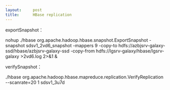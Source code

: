 ```yaml
---
layout:     post
title:      HBase replication
---
```

<div id="article_content" class="article_content clearfix csdn-tracking-statistics" data-pid="blog" data-mod="popu_307" data-dsm="post">
								            <link rel="stylesheet" href="https://csdnimg.cn/release/phoenix/template/css/ck_htmledit_views-f76675cdea.css">
						<div class="htmledit_views" id="content_views">
                
<p>exportSnapshot：</p>
<p>nohup ./hbase org.apache.hadoop.hbase.snapshot.ExportSnapshot -snapshot sdsv1_2vd6_snapshot -mappers 9 -copy-to hdfs://azbjsrv-galaxy-ssd/hbase/azbjsrv-galaxy-ssd -copy-from hdfs://lgsrv-galaxy/hbase/lgsrv-galaxy &gt;2vd6.log 2&gt;&amp;1 &amp;</p>
<p>verifySnapshot：</p>
<p>./hbase org.apache.hadoop.hbase.mapreduce.replication.VerifyReplication --scanrate=20 1 sdsv1_3u7d<br></p>
            </div>
                </div>